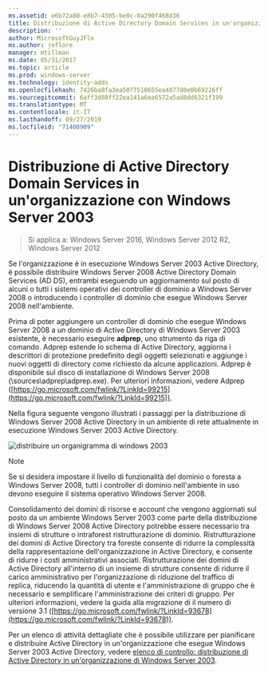 ```yaml
---
ms.assetid: e6b72a80-e8b7-4305-be0c-0a290f468d36
title: Distribuzione di Active Directory Domain Services in un'organizzazione con Windows Server 2003
description: ''
author: MicrosoftGuyJFlo
ms.author: joflore
manager: mtillman
ms.date: 05/31/2017
ms.topic: article
ms.prod: windows-server
ms.technology: identity-adds
ms.openlocfilehash: 7426ba8fa3ea5077510655ea4877d0e0b69226ff
ms.sourcegitcommit: 6aff3d88ff22ea141a6ea6572a5ad8dd6321f199
ms.translationtype: MT
ms.contentlocale: it-IT
ms.lasthandoff: 09/27/2019
ms.locfileid: "71408909"
---
```

# <a name="deploying-ad-ds-in-a-windows-server-2003-organization"></a>Distribuzione di Active Directory Domain Services in un'organizzazione con Windows Server 2003

>Si applica a: Windows Server 2016, Windows Server 2012 R2, Windows Server 2012

Se l'organizzazione è in esecuzione Windows Server 2003 Active Directory, è possibile distribuire Windows Server 2008 Active Directory Domain Services (AD DS), entrambi eseguendo un aggiornamento sul posto di alcuni o tutti i sistemi operativi dei controller di dominio a Windows Server 2008 o introducendo i controller di dominio che esegue Windows Server 2008 nell'ambiente.  
  
Prima di poter aggiungere un controller di dominio che esegue Windows Server 2008 a un dominio di Active Directory di Windows Server 2003 esistente, è necessario eseguire **adprep**, uno strumento da riga di comando. Adprep estende lo schema di Active Directory, aggiorna i descrittori di protezione predefinito degli oggetti selezionati e aggiunge i nuovi oggetti di directory come richiesto da alcune applicazioni. Adprep è disponibile sul disco di installazione di Windows Server 2008 (\sources\adprep\adprep.exe). Per ulteriori informazioni, vedere Adprep ([https://go.microsoft.com/fwlink/?LinkId=99215](https://go.microsoft.com/fwlink/?LinkId=99215)).  
  
Nella figura seguente vengono illustrati i passaggi per la distribuzione di Windows Server 2008 Active Directory in un ambiente di rete attualmente in esecuzione Windows Server 2003 Active Directory.  
  
![distribuire un organigramma di windows 2003](media/Deploying-AD-DS-in-a-Windows-Server-2003-Organization/900c4eee-1119-4a9a-9310-755597428b71.gif)  
  
> [!NOTE]  
> Se si desidera impostare il livello di funzionalità del dominio o foresta a Windows Server 2008, tutti i controller di dominio nell'ambiente in uso devono eseguire il sistema operativo Windows Server 2008.  
  
Consolidamento dei domini di risorse e account che vengono aggiornati sul posto da un ambiente Windows Server 2003 come parte della distribuzione di Windows Server 2008 Active Directory potrebbe essere necessario tra insiemi di strutture o intraforest ristrutturazione di dominio. Ristrutturazione dei domini di Active Directory tra foreste consente di ridurre la complessità della rappresentazione dell'organizzazione in Active Directory, e consente di ridurre i costi amministrativi associati. Ristrutturazione dei domini di Active Directory all'interno di un insieme di strutture consente di ridurre il carico amministrativo per l'organizzazione di riduzione del traffico di replica, riducendo la quantità di utente e l'amministrazione di gruppo che è necessario e semplificare l'amministrazione dei criteri di gruppo. Per ulteriori informazioni, vedere la guida alla migrazione di il numero di versione 3.1 ([https://go.microsoft.com/fwlink/?LinkId=93678](https://go.microsoft.com/fwlink/?LinkId=93678)).  
  
Per un elenco di attività dettagliate che è possibile utilizzare per pianificare e distribuire Active Directory in un'organizzazione che esegue Windows Server 2003 Active Directory, vedere [elenco di controllo: distribuzione di Active Directory in un'organizzazione di Windows Server 2003](https://technet.microsoft.com/library/cc771407.aspx).  
  


